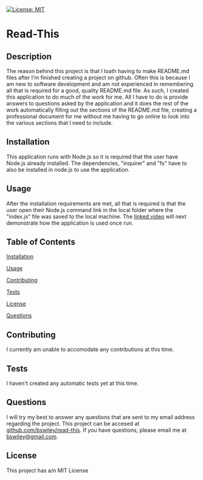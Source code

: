 [![License: MIT](https://img.shields.io/badge/License-MIT-yellow.svg)](https://opensource.org/licenses/MIT)



# Read-This

## Description
The reason behind this project is that I loath having to make README.md files after I'm finished creating a project on github. Often this is because I am new to software development and am not experienced in remembering all that is required for a good, quality README.md file. As such, I created this application to do much of the work for me. All I have to do is provide answers to questions asked by the application and it does the rest of the work automatically filling out the sections of the README.md file, creating a professional document for me without me having to go online to look into the various sections that I need to include.

## Installation
This application runs with Node.js so it is required that the user have Node.js already installed.  The dependencies, "inquirer" and "fs"  have to also be installed in node.js to use the application.

## Usage
After the installation requirements are met, all that is required is that the user open their Node.js command link in the local folder where the "index.js" file was saved to the local machine.  The [linked video](https://drive.google.com/file/d/1RCrqV94piA4YpLO7v4cPL3puVOY7j20f/view) will next demonstrate how the application is used once run. 


## Table of Contents

[Installation](#Installation)

[Usage](#Usage)

[Contributing](#Contributing)

[Tests](#Tests)

[License](#License)

[Questions](#Questions)

## Contributing
I currently am unable to accomodate any contributions at this time. 

## Tests
I haven't created any automatic tests yet at this time. 

## Questions
I will try my best to answer any questions that are sent to my email address regarding the project.  This project can be accesed at [github.com/bswiley/read-this](https://github.com/bswiley/read-this).  If you have questions, please email me at bswiley@gmail.com.
## License
This project has a/n MIT License
